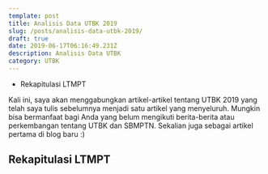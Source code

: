 ```yaml
---
template: post
title: Analisis Data UTBK 2019
slug: /posts/analisis-data-utbk-2019/
draft: true
date: 2019-06-17T06:16:49.231Z
description: Analisis Data UTBK
category: UTBK
---
```

- Rekapitulasi LTMPT

Kali ini, saya akan menggabungkan artikel-artikel tentang UTBK 2019 yang telah saya tulis sebelumnya menjadi satu artikel yang menyeluruh. Mungkin bisa bermanfaat bagi Anda yang belum mengikuti berita-berita atau perkembangan tentang UTBK dan SBMPTN. Sekalian juga sebagai artikel pertama di blog baru :)

## Rekapitulasi LTMPT
